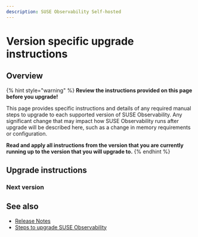 ```yaml
---
description: SUSE Observability Self-hosted
---
```


# Version specific upgrade instructions

## Overview

{% hint style="warning" %}
**Review the instructions provided on this page before you upgrade!**

This page provides specific instructions and details of any required manual steps to upgrade to each supported version of SUSE Observability. Any significant change that may impact how SUSE Observability runs after upgrade will be described here, such as a change in memory requirements or configuration.

**Read and apply all instructions from the version that you are currently running up to the version that you will upgrade to.**
{% endhint %}

## Upgrade instructions

### Next version


## See also

* [Release Notes](../release-notes/README.md)
* [Steps to upgrade SUSE Observability](steps-to-upgrade.md)

